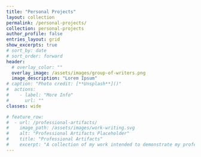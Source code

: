 ```yaml
---
title: "Personal Projects"
layout: collection
permalink: /personal-projects/
collection: personal-projects
author_profile: false
entries_layout: grid
show_excerpts: true
# sort_by: date
# sort_order: forward
header:
  # overlay_color: ""
  overlay_image: /assets/images/group-of-writers.png
  image_description: "Lorem Ipsum"
# caption: "Photo credit: [**Unsplash**]()"
#  actions:
#    - label: "More Info"
#      url: ""
classes: wide

# feature_row:
#  - url: /professional-artifacts/
#    image_path: /assets/images/work-writing.svg
#    alt: "Professional Artifacts Placeholder"
#    title: "Professional Artifacts"
#    excerpt: "A collection of my work intended to demonstrate my professional skills"
---
```

